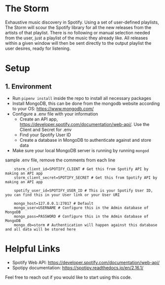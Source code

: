# The Storm
Exhaustive music discovery in Spotify. Using a set of user-defined playlists, The Storm will scour the Spotify library for all the new releases from the artists of that playlist. There is no following or manual selection needed from the user, just a playlist of the music they already like. All releases within a given window will then be sent directly to the output playlist the user desires, ready for listening.

# Setup

## 1. Environment
- Run `pipenv install` inside the repo to install all necessary packages
- Install MongoDB, this can be done from the mongodb website according to your OS: https://www.mongodb.com/
- Configure a .env file with your information
    - Create an API app, https://developer.spotify.com/documentation/web-api/. Use the Client and Secret for .env
    - Find your Spotify User ID
    - Create a database in MongoDB to authenticate against and store data
- Make sure your local MongoDB server is running by running `mongod`

sample .env file, remove the comments from each line
```
    storm_client_id=SPOTIFY_CLIENT # Get this from Spotify API by making an API app
    storm_client_secret=SPOTIFY_SECRET # Get this from Spotify API by making an API app

    spotify_user_id=SPOTIFY_USER_ID # This is your Spotify User ID, you can find this in your User link or your User URI

    mongo_host=127.0.0.1:27017 # Default
    mongo_user=USERNAME # Configure this in the Admin database of MongoDB
    mongo_pass=PASSWORD # Configure this in the Admin database of MongoDB
    mongo_db=storm # Authentication will happen against this database and all data will be stored here
```

# Helpful Links
- Spotify Web API: https://developer.spotify.com/documentation/web-api/
- Spotipy documentation: https://spotipy.readthedocs.io/en/2.16.1/

Feel free to reach out if you would like to start using this code.

